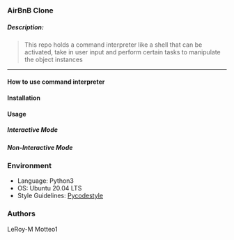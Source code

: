 ### AirBnB Clone
##### Description:
> This repo holds a command interpreter like a shell that can be activated, take in user input and perform certain tasks to manipulate the object instances

***

#### How to use command interpreter


#### Installation


#### Usage
##### Interactive Mode

##### Non-Interactive Mode


### Environment
* Language: Python3
* OS: Ubuntu 20.04 LTS
* Style Guidelines: [Pycodestyle]()

### Authors
LeRoy-M
Motteo1
